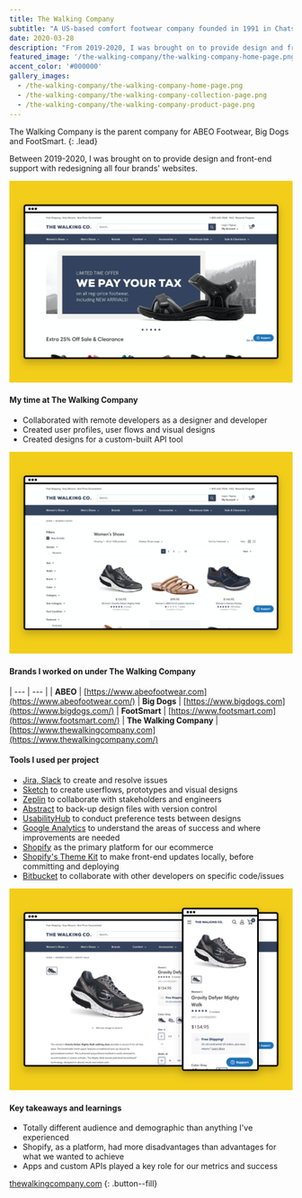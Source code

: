 ```yaml
---
title: The Walking Company
subtitle: "A US-based comfort footwear company founded in 1991 in Chatsworth, California."
date: 2020-03-28
description: "From 2019-2020, I was brought on to provide design and front-end support on redesigning the websites of four brands under The Walking Company."
featured_image: '/the-walking-company/the-walking-company-home-page.png'
accent_color: '#000000'
gallery_images:
  - /the-walking-company/the-walking-company-home-page.png
  - /the-walking-company/the-walking-company-collection-page.png
  - /the-walking-company/the-walking-company-product-page.png
---
```


The Walking Company is the parent company for ABEO Footwear, Big Dogs and FootSmart.
{: .lead}

Between 2019-2020, I was brought on to provide design and front-end support with redesigning all four brands' websites.

![The Walking Company's home page](/images/projects/the-walking-company/the-walking-company-home-page.png)

#### My time at The Walking Company

- Collaborated with remote developers as a designer and developer
- Created user profiles, user flows and visual designs
- Created designs for a custom-built API tool

![The Walking Company's collection page](/images/projects/the-walking-company/the-walking-company-collection-page.png)

#### Brands I worked on under The Walking Company

| --- | --- |
| **ABEO** | [https://www.abeofootwear.com](https://www.abeofootwear.com/)
| **Big Dogs** | [https://www.bigdogs.com](https://www.bigdogs.com/)
| **FootSmart** | [https://www.footsmart.com](https://www.footsmart.com/)
| **The Walking Company** | [https://www.thewalkingcompany.com](https://www.thewalkingcompany.com/)

#### Tools I used per project

- [Jira, Slack][url-atlassian] to create and resolve issues
- [Sketch][url-sketch] to create userflows, prototypes and visual designs
- [Zeplin][url-zeplin] to collaborate with stakeholders and engineers
- [Abstract][url-abstract] to back-up design files with version control
- [UsabilityHub][url-usabilityhub] to conduct preference tests between designs
- [Google Analytics][url-ga] to understand the areas of success and where improvements are needed
- [Shopify][url-shopify] as the primary platform for our ecommerce
- [Shopify's Theme Kit][url-theme-kit] to make front-end updates locally, before committing and deploying
- [Bitbucket][url-bitbucket] to collaborate with other developers on specific code/issues

![The Walking Company's product page](/images/projects/the-walking-company/the-walking-company-product-page.png)

#### Key takeaways and learnings
- Totally different audience and demographic than anything I've experienced
- Shopify, as a platform, had more disadvantages than advantages for what we wanted to achieve
- Apps and custom APIs played a key role for our metrics and success

[thewalkingcompany.com](https://www.thewalkingcompany.com)
{: .button--fill}

[url-sketch]: https://www.sketch.com
[url-fabletics]: https://www.fabletics.com
[url-fabkids]: https://www.fabkids.com
[url-shoedazzle]: https://www.shoedazzle.com
[url-savagexfenty]: https://www.savagex.com
[url-justfab]: https://www.justfab.com
[url-zeplin]: https://www.zeplin.io
[url-abstract]: https://www.abstract.com
[url-cvmpus]: https://www.instagram.com/cvmpus
[url-atlassian]: https://www.atlassian.com/
[url-origami-studio]: https://origami.design/
[url-usabilityhub]: https://usabilityhub.com/
[url-ga]: https://marketingplatform.google.com/about/analytics/
[url-clicktale]: https://www.clicktale.com/
[url-shopify]: https://www.shopify.com
[url-theme-kit]: https://shopify.github.io/themekit/
[url-bitbucket]: https://bitbucket.org/
